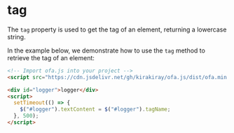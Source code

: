 # tag

The `tag` property is used to get the tag of an element, returning a lowercase string.

In the example below, we demonstrate how to use the `tag` method to retrieve the tag of an element:

<html-viewer>

```html
<!-- Import ofa.js into your project -->
<script src="https://cdn.jsdelivr.net/gh/kirakiray/ofa.js/dist/ofa.min.js"></script>
```

```html
<div id="logger">logger</div>
<script>
  setTimeout(() => {
    $("#logger").textContent = $("#logger").tagName;
  }, 500);
</script>
```

</html-viewer>